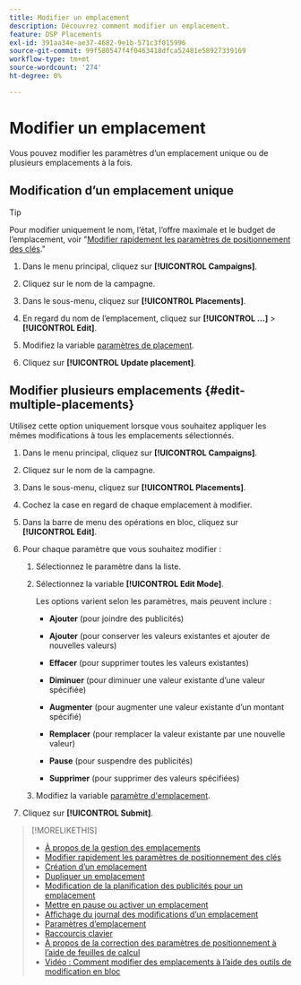 ```yaml
---
title: Modifier un emplacement
description: Découvrez comment modifier un emplacement.
feature: DSP Placements
exl-id: 391aa34e-ae37-4682-9e1b-571c3f015996
source-git-commit: 99f580547f4f0463418dfca52481e58927339169
workflow-type: tm+mt
source-wordcount: '274'
ht-degree: 0%

---
```


# Modifier un emplacement

Vous pouvez modifier les paramètres d’un emplacement unique ou de plusieurs emplacements à la fois.

<!-- Some placements don't have this option. Clarify which placement types aren't eligible -- is it PG placements, or all placements using private inventory? And anything else? -->

## Modification d’un emplacement unique

>[!TIP]
>
> Pour modifier uniquement le nom, l’état, l’offre maximale et le budget de l’emplacement, voir &quot;[Modifier rapidement les paramètres de positionnement des clés](/help/dsp/campaign-management/placements/placement-quick-edit.md).&quot;

1. Dans le menu principal, cliquez sur **[!UICONTROL Campaigns]**.

1. Cliquez sur le nom de la campagne.

1. Dans le sous-menu, cliquez sur **[!UICONTROL Placements]**.

1. En regard du nom de l’emplacement, cliquez sur  **[!UICONTROL ...]** > **[!UICONTROL Edit]**.

1. Modifiez la variable [paramètres de placement](placement-settings.md).

1. Cliquez sur **[!UICONTROL Update placement]**.

## Modifier plusieurs emplacements {#edit-multiple-placements}

Utilisez cette option uniquement lorsque vous souhaitez appliquer les mêmes modifications à tous les emplacements sélectionnés.

1. Dans le menu principal, cliquez sur **[!UICONTROL Campaigns]**.

1. Cliquez sur le nom de la campagne.

1. Dans le sous-menu, cliquez sur **[!UICONTROL Placements]**.

1. Cochez la case en regard de chaque emplacement à modifier.

1. Dans la barre de menu des opérations en bloc, cliquez sur **[!UICONTROL Edit]**.

1. Pour chaque paramètre que vous souhaitez modifier :

   1. Sélectionnez le paramètre dans la liste.

   1. Sélectionnez la variable **[!UICONTROL Edit Mode]**.

      Les options varient selon les paramètres, mais peuvent inclure :

      * **Ajouter** (pour joindre des publicités)

      * **Ajouter** (pour conserver les valeurs existantes et ajouter de nouvelles valeurs)

      * **Effacer** (pour supprimer toutes les valeurs existantes)

      * **Diminuer** (pour diminuer une valeur existante d’une valeur spécifiée)

      * **Augmenter** (pour augmenter une valeur existante d’un montant spécifié)

      * **Remplacer** (pour remplacer la valeur existante par une nouvelle valeur)

      * **Pause** (pour suspendre des publicités)

      * **Supprimer** (pour supprimer des valeurs spécifiées)

   1. Modifiez la variable [paramètre d&#39;emplacement](placement-settings.md).

1. Cliquez sur **[!UICONTROL Submit]**.

>[!MORELIKETHIS]
>
>* [À propos de la gestion des emplacements](placement-about.md)
>* [Modifier rapidement les paramètres de positionnement des clés](placement-quick-edit.md)
>* [Création d’un emplacement](placement-create.md)
>* [Dupliquer un emplacement](placement-duplicate.md)
>* [Modification de la planification des publicités pour un emplacement](placement-edit-ad-schedule.md)
>* [Mettre en pause ou activer un emplacement](placement-pause-activate.md)
>* [Affichage du journal des modifications d’un emplacement](placement-change-log.md)
>* [Paramètres d’emplacement](placement-settings.md)
>* [Raccourcis clavier](/help/dsp/campaign-management/reports/keyboard-shortcuts.md)
>* [À propos de la correction des paramètres de positionnement à l’aide de feuilles de calcul](/help/dsp/campaign-management/qa/qa-about.md)
>* [Vidéo : Comment modifier des emplacements à l’aide des outils de modification en bloc](https://experienceleague.adobe.com/docs/advertising-learn/tutorials/dsp/bulk-edit-placement-tools.html)
